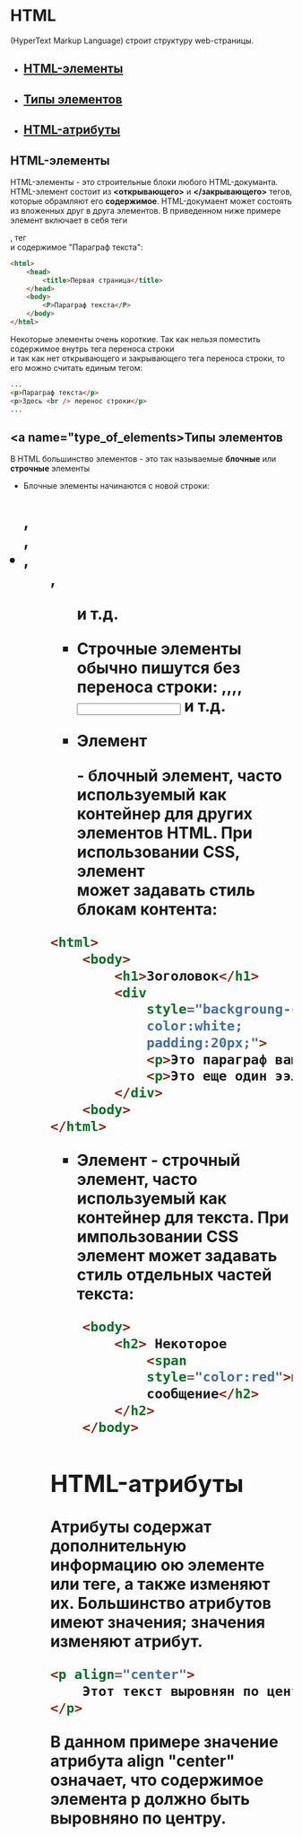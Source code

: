# HTML
(HyperText Markup Language)
строит структуру web-страницы.
+ ## [HTML-элементы](#elements)
+ ## [Типы элементов](#type_of_elements)
+ ## [HTML-атрибуты](#attrs)

## <a name="elements"></a>HTML-элементы
HTML-элементы - это строительные блоки любого HTML-докуманта.
HTML-элемент состоит из **<открывающего>** и **</закрывающего>** тегов, которые
обрамляют его **содержимое**.
HTML-докумаент может состоять из вложенных друг в друга элементов. В приведенном ниже примере 
элемент <body> включает в себя теги <p>, тег <br /> и содержимое "Параграф текста":
```html
<html>
    <head>
        <title>Первая страница</title>
    </head>
    <body>
        <P>Параграф текста</P>
    </body>
</html>
```
Некоторые элементы очень короткие. Так как нельзя поместить содержимое внутрь тега
переноса строки <br /> и так как нет открывающего и закрывающего тега переноса строки,
то его можно считать единым тегом:
```html
...
<p>Параграф текста</p>
<p>Здесь <br /> перенос строки</p>
...
```

## <a name="type_of_elements></a>Типы элементов
В HTML большинство элементов - это так называемые **блочные** или **строчные** элементы
+ Блочные элементы начинаются с новой строки: <h1>,<form>,<li>,<ol>,<ul> и т.д.
+ Строчные элементы обычно пишутся без переноса строки: <b>,<a>,<strong>,<img>,<input> и т.д.

+ Элемент <div> - **блочный** элемент, часто используемый как **контейнер** для других элементов HTML.
При использовании CSS, элемент <div> может задавать стиль блокам контента:
```html
<html>
    <body>
        <h1>Зоголовок</h1>
        <div 
            style="backgroung-color:green;
            color:white;
            padding:20px;">
            <p>Это параграф вашего контента.</p>
            <p>Это еще один ээлемент контента</p>
        </div>
    <body>
</html>
```
+ Элемент <span> - **строчный** элемент, часто используемый как контейнер для текста.
При импользовании CSS элемент <span> может задавать стиль отдельных частей текста:
```html
    <body>
        <h2> Некоторое
            <span
            style="color:red">важное </span>
            сообщение</h2>
        </h2>
    </body>
```

## <a name="attrs"></a> HTML-атрибуты
Атрибуты содержат дополнительную информацию ою элементе или теге, а также изменяют их.
Большинство атрибутов имеют значения; значения изменяют атрибут.
```html
<p align="center">
    Этот текст выровнян по центру
</p>
```
В данном примере значение атрибута align "center" означает, 
что содержимое элемента p должно быть выровняно по центру.